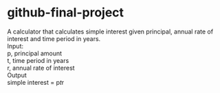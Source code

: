# github-final-project
A calculator that calculates simple interest given principal, annual rate of interest and time period in years.
<br>
Input:
<br>
   p, principal amount
<br>
   t, time period in years
<br>
   r, annual rate of interest
<br>
Output
<br>
   simple interest = p*t*r
